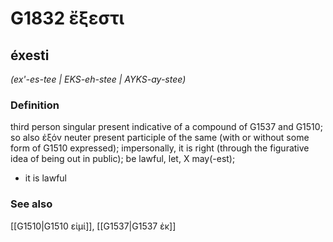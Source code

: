 # G1832 ἔξεστι

## éxesti

_(ex'-es-tee | EKS-eh-stee | AYKS-ay-stee)_

### Definition

third person singular present indicative of a compound of G1537 and G1510; so also ἐξόν neuter present participle of the same (with or without some form of G1510 expressed); impersonally, it is right (through the figurative idea of being out in public); be lawful, let, X may(-est); 

- it is lawful

### See also

[[G1510|G1510 εἰμί]], [[G1537|G1537 ἐκ]]
